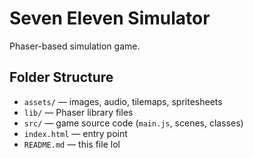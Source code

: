 # Seven Eleven Simulator
Phaser-based simulation game.
## Folder Structure
- `assets/` — images, audio, tilemaps, spritesheets
- `lib/` — Phaser library files
- `src/` — game source code (`main.js`, scenes, classes)
- `index.html` — entry point
- `README.md` — this file lol